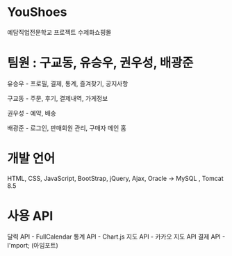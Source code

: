 # YouShoes
예담직업전문학교 프로젝트 수제화쇼핑몰



# 팀원 : 구교동, 유승우, 권우성, 배광준

유승우 - 프로필, 결제, 통계, 즐겨찾기, 공지사항 

구교동 - 주문, 후기, 결제내역, 가게정보

권우성 - 예약, 배송 

배광준 - 로그인, 판매회원 관리, 구매자 메인 홈




# 개발 언어
HTML, CSS, JavaScript, BootStrap, jQuery, Ajax, Oracle -> MySQL , Tomcat 8.5




# 사용 API
달력 API - FullCalendar
통계 API - Chart.js
지도 API - 카카오 지도 API
결제 API - I'mport; (아임포트)
